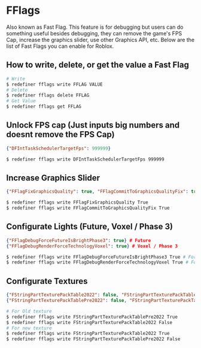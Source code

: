 # FFlags
Also known as Fast Flag. This feature is for debugging but users can do something useful besides debugging, they can remove the game's FPS Cap, increase the graphics slider, use other Graphics API, etc. Below are the list of Fast Flags you can enable for Roblox.

## How to write, delete, or get the value a Fast Flag
```bash
# Write
$ redefiner fflags write FFLAG VALUE
# Delete
$ redefiner fflags delete FFLAG
# Get Value
$ redefiner fflags get FFLAG
```

## Unlock FPS cap (Just inputs big numbers and doesnt remove the FPS Cap)
```json
{"DFIntTaskSchedulerTargetFps": 999999}
```
```bash
$ redefiner fflags write DFIntTaskSchedulerTargetFps 999999
```

## Increase Graphics Slider
```json
{"FFlagFixGraphicsQuality": true, "FFlagCommitToGraphicsQualityFix": true}
```
```bash
$ redefiner fflags write FFlagFixGraphicsQuality True
$ redefiner fflags write FFlagCommitToGraphicsQualityFix True
```

## Configurate Lights (Future, Voxel / Phase 3)
```json
{"FFlagDebugForceFutureIsBrightPhase3": true} # Future
{"FFlagDebugRenderForceTechnologyVoxel": true} # Voxel / Phase 3
```
```bash
$ redefiner fflags write FFlagDebugForceFutureIsBrightPhase3 True # For Future
$ redefiner fflags write FFlagDebugRenderForceTechnologyVoxel True # For Voxel
```

## Configurate Textures
```json
{"FStringPartTexturePackTable2022": false, "FStringPartTexturePackTablePre2022": true} # For old textures
{"FStringPartTexturePackTablePre2022": false, "FStringPartTexturePackTable2022": true} # For new textures
```
```bash
# For Old texture
$ redefiner fflags write FStringPartTexturePackTablePre2022 True
$ redefiner fflags write FStringPartTexturePackTable2022 False
# For new texture
$ redefiner fflags write FStringPartTexturePackTable2022 True
$ redefiner fflags write FStringPartTexturePackTablePre2022 False
```
